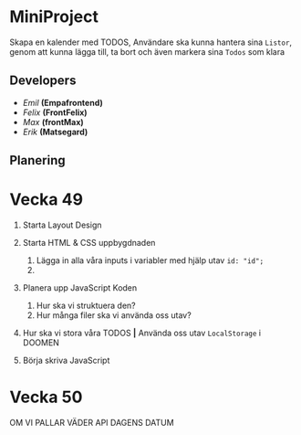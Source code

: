 # MiniProject
Skapa en kalender med TODOS,
Användare ska kunna hantera sina `Listor`, genom att kunna lägga till, ta bort och även markera sina `Todos` som klara


## Developers

* *Emil* **(Empafrontend)**
* *Felix* **(FrontFelix)**
* *Max* **(frontMax)**
* *Erik* **(Matsegard)**
 




## Planering

# Vecka 49

1. Starta Layout Design
1. Starta HTML & CSS uppbygdnaden
    1. Lägga in alla våra inputs i variabler med hjälp utav `id: "id";`
    1. 

1. Planera upp JavaScript Koden
    1. Hur ska vi struktuera den?
    1. Hur många filer ska vi använda oss utav?

1. Hur ska vi stora våra TODOS **|** Använda oss utav `LocalStorage` i DOOMEN
1. Börja skriva JavaScript

# Vecka 50




OM VI PALLAR
VÄDER API DAGENS DATUM